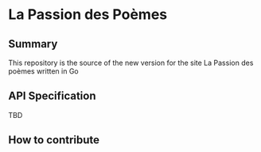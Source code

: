 # La Passion des Poèmes

## Summary

This repository is the source of the new version for the site La Passion des poèmes written in Go

## API Specification

TBD

## How to contribute
